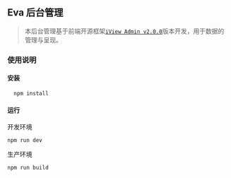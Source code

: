 ## Eva 后台管理

> 本后台管理基于前端开源框架[`iView Admin v2.0.0`](https://www.iviewui.com)版本开发，用于数据的管理与呈现。

### 使用说明

#### 安装

```bush
  npm install
```
#### 运行

开发环境 

```bush
npm run dev
```

生产环境

```bush
npm run build
```
